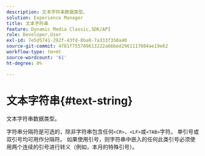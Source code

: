 ```yaml
---
description: 文本字符串数据类型。
solution: Experience Manager
title: 文本字符串
feature: Dynamic Media Classic,SDK/API
role: Developer,User
exl-id: 7e5d5741-292f-43fd-8ba0-7a333f350a40
source-git-commit: 4f81f755789613222a66bed2961117604ae19e62
workflow-type: tm+mt
source-wordcount: '61'
ht-degree: 0%

---
```


# 文本字符串{#text-string}

文本字符串数据类型。

字符串分隔符是可选的，除非字符串包含任何`<CR>`、`<LF>`或`<TAB>`字符。 单引号或双引号均可用作分隔符。 如果使用引号，则字符串中嵌入的任何此类引号必须使用两个连续的引号进行转义（例如，本月的特殊引号）。
